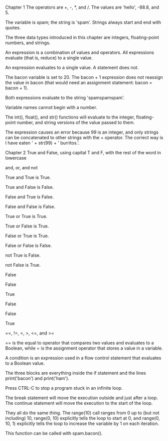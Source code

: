 Chapter 1
The operators are +, -, *, and /. The values are 'hello', -88.8, and 5.

The variable is spam; the string is 'spam'. Strings always start and end with quotes.

The three data types introduced in this chapter are integers, floating-point numbers, and strings.

An expression is a combination of values and operators. All expressions evaluate (that is, reduce) to a single value.

An expression evaluates to a single value. A statement does not.

The bacon variable is set to 20. The bacon + 1 expression does not reassign the value in bacon (that would need an assignment statement: bacon = bacon + 1).

Both expressions evaluate to the string 'spamspamspam'.

Variable names cannot begin with a number.

The int(), float(), and str() functions will evaluate to the integer, floating-point number, and string versions of the value passed to them.

The expression causes an error because 99 is an integer, and only strings can be concatenated to other strings with the + operator. The correct way is I have eaten ' + str(99) + ' burritos.'.

Chapter 2
True and False, using capital T and F, with the rest of the word in lowercase

and, or, and not

True and True is True.

True and False is False.

False and True is False.

False and False is False.

True or True is True.

True or False is True.

False or True is True.

False or False is False.

not True is False.

not False is True.

False

False

True

False

False

True

==, !=, <, >, <=, and >=

== is the equal to operator that compares two values and evaluates to a Boolean, while = is the assignment operator that stores a value in a variable.

A condition is an expression used in a flow control statement that evaluates to a Boolean value.

The three blocks are everything inside the if statement and the lines print('bacon') and print('ham').

Press CTRL-C to stop a program stuck in an infinite loop.

The break statement will move the execution outside and just after a loop. The continue statement will move the execution to the start of the loop.

They all do the same thing. The range(10) call ranges from 0 up to (but not including) 10, range(0, 10) explicitly tells the loop to start at 0, and range(0, 10, 1) explicitly tells the loop to increase the variable by 1 on each iteration.

This function can be called with spam.bacon().
